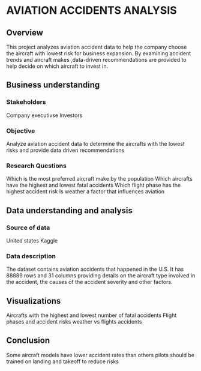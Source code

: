 # AVIATION ACCIDENTS ANALYSIS
## Overview
This project analyzes aviation accident data to help the company choose the aircraft with lowest risk for business expansion. By examining accident trends and aircraft makes ,data-driven recommendations are provided to help decide on which aircraft to invest in.

## Business understanding
### Stakeholders
Company executivse
Investors
### Objective
Analyze aviation accident data to determine the aircrafts with the lowest risks and provide data driven recommendations
### Research Questions
Which is the most preferred aircraft make by the population
Which aircrafts have the highest and lowest fatal accidents
Which flight phase has the highest accident risk
Is weather a factor that influences aviation

## Data understanding and analysis
### Source of data
United states
Kaggle
### Data description
The dataset contains aviation accidents that happened in the U.S. It has 88889 rows and 31 columns providing details on the aircraft type involved in the accident, the causes of the accident severity and other factors.

## Visualizations
Aircrafts with the highest and lowest number of fatal accidents
Flight phases and accident risks
weather vs flights accidents

## Conclusion
Some aircraft models have lower accident rates than others 
pilots should be trained on landing and takeoff to reduce risks

